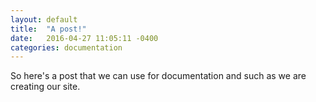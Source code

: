 ```yaml
---
layout: default
title:  "A post!"
date:   2016-04-27 11:05:11 -0400
categories: documentation
---
```

So here's a post that we can use for documentation and such as we are creating our site.
